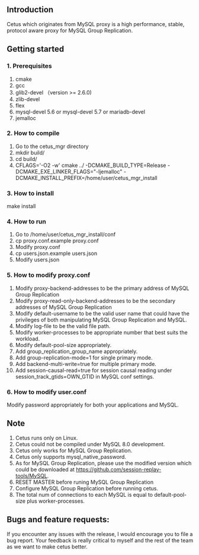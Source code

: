 ## Introduction
Cetus which originates from MySQL proxy is a high performance, stable, protocol aware proxy for MySQL Group Replication. 

## Getting started

### 1. Prerequisites
1. cmake
2. gcc
3. glib2-devel （version >= 2.6.0)
4. zlib-devel
5. flex
6. mysql-devel 5.6 or mysql-devel 5.7 or mariadb-devel
7. jemalloc

### 2. How to compile
1. Go to the cetus_mgr directory
2. mkdir build/
3. cd build/
4. CFLAGS='-O2 -w' cmake ../ -DCMAKE_BUILD_TYPE=Release -DCMAKE_EXE_LINKER_FLAGS="-ljemalloc" -DCMAKE_INSTALL_PREFIX=/home/user/cetus_mgr_install

### 3. How to install
make install

### 4. How to run
1. Go to /home/user/cetus_mgr_install/conf
2. cp proxy.conf.example proxy.conf
3. Modify proxy.conf 
4. cp users.json.example users.json
5. Modify users.json

### 5. How to modify proxy.conf
1. Modify proxy-backend-addresses to be the primary address of MySQL Group Replication
2. Modify proxy-read-only-backend-addresses to be the secondary addresses of MySQL Group Replication
3. Modify default-username to be the valid user name that could have the privileges of both manipulating MySQL Group Replication and MySQL.
4. Modify log-file to be the valid file path.
5. Modify worker-processes to be appropriate number that best suits the workload.
6. Modify default-pool-size appropriately.
7. Add group_replication_group_name appropriately.
8. Add group-replication-mode=1 for single primary mode.
9. Add backend-multi-write=true for multiple primary mode.
10. Add session-causal-read=true for session causal reading under session_track_gtids=OWN_GTID in MySQL conf settings.

### 6. How to modify user.conf
Modify password appropriately for both your applications and MySQL.

## Note
1. Cetus runs only on Linux.
2. Cetus could not be compiled under MySQL 8.0 development.
3. Cetus only works for MySQL Group Replication.
4. Cetus only supports mysql_native_password.
5. As for MySQL Group Replication, please use the modified version which could be downloaded at https://github.com/session-replay-tools/MySQL.
6. RESET MASTER before runing MySQL Group Replication
7. Configure MySQL Group Replication before running cetus.
8. The total num of connections to each MySQL is equal to default-pool-size plus worker-processes.

## Bugs and feature requests:
If you encounter any issues with the release, I would encourage you to file a bug report.
Your feedback is really critical to myself and the rest of the team as we want to make cetus better.

